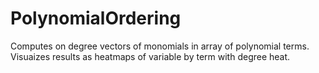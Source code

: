 # PolynomialOrdering
Computes on degree vectors of monomials in array of polynomial terms. Visuaizes results as heatmaps of variable by term with degree heat.
